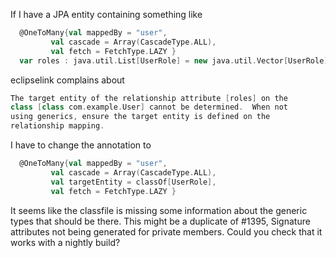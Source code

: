 If I have a JPA entity containing something like
```scala
  @OneToMany{val mappedBy = "user",
	     val cascade = Array(CascadeType.ALL),
	     val fetch = FetchType.LAZY }
  var roles : java.util.List[UserRole] = new java.util.Vector[UserRole]
```

eclipselink complains about

```scala
The target entity of the relationship attribute [roles] on the
class [class com.example.User] cannot be determined.  When not
using generics, ensure the target entity is defined on the
relationship mapping.
```

I have to change the annotation to
```scala
  @OneToMany{val mappedBy = "user",
	     val cascade = Array(CascadeType.ALL),
	     val targetEntity = classOf[UserRole],
	     val fetch = FetchType.LAZY }
```

It seems like the classfile is missing some information about the generic types that should be there.
This might be a duplicate of #1395, Signature attributes not being generated for private members. Could you check that it works with a nightly build?

